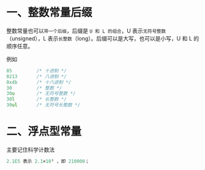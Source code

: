 # 一、整数常量后缀
整数常量也可以`带一个后缀`，后缀是 `U 和 L 的组合`，U 表示`无符号整数`（unsigned），L 表示`长整数`（long）。后缀可以是大写，也可以是小写，U 和 L 的顺序任意。

例如
```c
85         /* 十进制 */
0213       /* 八进制 */
0x4b       /* 十六进制 */
30         /* 整数 */
30u        /* 无符号整数 */
30l        /* 长整数 */
30ul       /* 无符号长整数 */

```

# 二、浮点型常量
主要记住科学计数法
```c
2.1E5 表示 2.1×10⁵ ，即 210000；
```